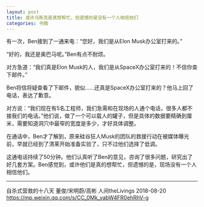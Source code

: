 ```yaml
---
layout: post
title: 或许马斯克是真想帮忙，但遗憾的是没有一个人相信他们
categories: 书摘
---
```


有一次，Ben接到了一通来电：“您好，我们是从Elon Musk办公室打来的。”

“好的，我还是奥巴马呢。”Ben有点不耐烦。

对方急道：“我们真是Elon Musk的人，我们是从SpaceX办公室打来的！不信你查下邮件。”

Ben将信将疑查看了下邮件，貌似……还真是SpaceX办公室打来的？他马上回了电话，表达了歉意。

对方说：“我们现在有5名工程师，我们急需和在现场的人通个电话，很多人都不接我们的电话。”他们说，做了一个可以载人的罐子，但是具体的数据要精确到厘米，需要知道洞穴中最窄的宽度是多少，才好具体调整。

在通话中，Ben才了解到，原来硅谷狂人Musk的团队的救援行动在被媒体曝光前，早就已经到了清莱开始准备实验了，只不过他们选择了低调。

这通电话持续了50分钟。他们认真听了Ben的意见，咨询了很多问题，研究出了好几套方案。Ben感觉到，或许他们是真的想帮忙，但遗憾的是，现场没有一个人相信他们。

---

自杀式营救的十八天
董俊/宋明蔚/高彬  人间theLivings  2018-08-20
https://mp.weixin.qq.com/s/CC_0Mk_vabW4FR0ehRhV-g
